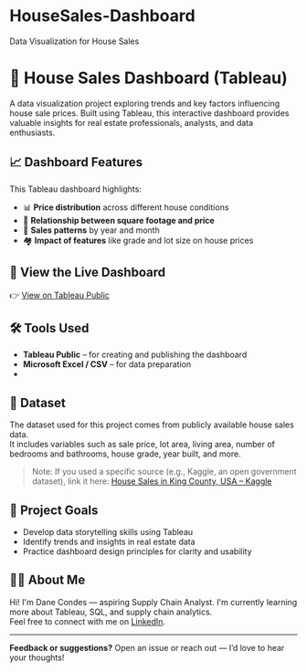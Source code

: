 # HouseSales-Dashboard
Data Visualization for House Sales
# 🏡 House Sales Dashboard (Tableau)

A data visualization project exploring trends and key factors influencing house sale prices. Built using Tableau, this interactive dashboard provides valuable insights for real estate professionals, analysts, and data enthusiasts.

## 📈 Dashboard Features

This Tableau dashboard highlights:

- 📊 **Price distribution** across different house conditions
- 📐 **Relationship between square footage and price**
- 📅 **Sales patterns** by year and month
- 🏘️ **Impact of features** like grade and lot size on house prices

## 🔗 View the Live Dashboard

👉 [View on Tableau Public](https://public.tableau.com/app/profile/cyria.dane.condes/viz/HouseSalesDashboard_17459759357060/HouseSalesDashboard)

## 🛠️ Tools Used

- **Tableau Public** – for creating and publishing the dashboard  
- **Microsoft Excel / CSV** – for data preparation  
- 

## 📂 Dataset

The dataset used for this project comes from publicly available house sales data.  
It includes variables such as sale price, lot area, living area, number of bedrooms and bathrooms, house grade, year built, and more.

> Note: If you used a specific source (e.g., Kaggle, an open government dataset), link it here:
> [House Sales in King County, USA – Kaggle](https://www.kaggle.com/harlfoxem/housesalesprediction)

## 📌 Project Goals

- Develop data storytelling skills using Tableau  
- Identify trends and insights in real estate data  
- Practice dashboard design principles for clarity and usability


## 🙋‍♀️ About Me

Hi! I'm Dane Condes — aspiring Supply Chain Analyst. I'm currently learning more about Tableau, SQL, and supply chain analytics.  
Feel free to connect with me on [LinkedIn](https://www.linkedin.com/in/cyria-dane-condes/).

---

**Feedback or suggestions?** Open an issue or reach out — I’d love to hear your thoughts!

